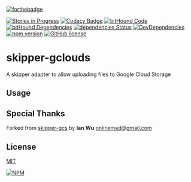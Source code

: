 [![forthebadge](http://forthebadge.com/images/badges/built-by-codebabes.svg)](https://jaque.me/)

[![Stories in Progress](https://img.shields.io/waffle/label/malpercio/skipper-gclouds/in%20progress.svg?style=flat)](https://waffle.io/malpercio/skipper-gclouds)
[![Codacy Badge](https://api.codacy.com/project/badge/Grade/c988b9a0675b43ff964e76168b9975c3)](https://www.codacy.com/app/danielglezespinoza/skipper-gclouds?utm_source=github.com&amp;utm_medium=referral&amp;utm_content=malpercio/skipper-gclouds&amp;utm_campaign=Badge_Grade)
[![bitHound Code](https://www.bithound.io/github/malpercio/skipper-gclouds/badges/code.svg)](https://www.bithound.io/github/malpercio/skipper-gclouds)
[![bitHound Dependencies](https://www.bithound.io/github/malpercio/skipper-gclouds/badges/dependencies.svg)](https://www.bithound.io/github/malpercio/skipper-gclouds/master/dependencies/npm)
[![dependencies Status](https://david-dm.org/malpercio/skipper-gclouds/status.svg)](https://david-dm.org/malpercio/skipper-gclouds)
[![DevDependencies](https://david-dm.org/malpercio/skipper-gclouds/dev-status.svg)](https://david-dm.org/malpercio/skipper-gclouds)
[![npm version](https://badge.fury.io/js/skipper-gclouds.svg)](https://badge.fury.io/js/skipper-gclouds)
[![GitHub license](https://img.shields.io/badge/license-MIT-blue.svg)](https://raw.githubusercontent.com/malpercio/skipper-gclouds/master/LICENSE)


skipper-gclouds
===========

A skipper adapter to allow uploading files to Google Cloud Storage


## Usage



## Special Thanks

Forked from [skipper-gcs](https://github.com/onlinemad/skipper-gcs) by **Ian Wu** <onlinemad@gmail.com>

## License
[MIT](./LICENSE)


[![NPM](https://nodei.co/npm/skipper-gclouds.png?downloads=true&downloadRank=true&stars=true)](https://nodei.co/npm/skipper-gclouds/)
